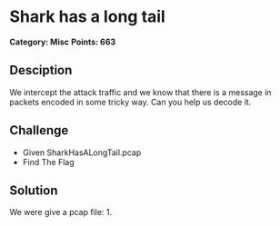 # Shark has a long tail

**Category: Misc**
**Points: 663**

## Desciption

We intercept the attack traffic and we know that there is a message in packets encoded in some tricky way. Can you help us decode it.

## Challenge

- Given SharkHasALongTail.pcap
- Find The Flag

## Solution

We were give a pcap file:
1.
